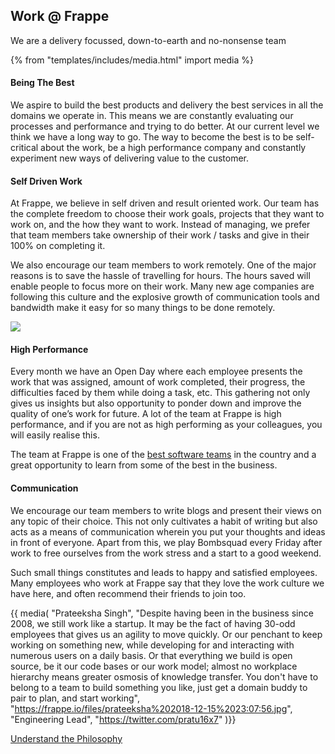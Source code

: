 <!-- base_template: frappe_io/www/careers/careers_base.html -->

<section class='section-padding text-center'>
	<h1>Work @ Frappe</h1>
	<p class="lead">We are a delivery focussed, down-to-earth and no-nonsense team</p>
</section>

{% from "templates/includes/media.html" import media %}

#### Being The Best

We aspire to build the best products and delivery the best services in all the domains we operate in. This means we are constantly evaluating our processes and performance and trying to do better. At our current level we think we have a long way to go. The way to become the best is to be self-critical about the work, be a high performance company and constantly experiment new ways of delivering value to the customer.

#### Self Driven Work

At Frappe, we believe in self driven and result oriented work. Our team has the complete freedom to choose their work goals, projects that they want to work on, and the how they want to work. Instead of managing, we prefer that team members take ownership of their work / tasks and give in their 100% on completing it.

We also encourage our team members to work remotely. One of the major reasons is to save the hassle of travelling for hours. The hours saved will enable people to focus more on their work. Many new age companies are following this culture and the explosive growth of communication tools and bandwidth make it easy for so many things to be done remotely.

<img src='/assets/frappe_io/images/team-pics/team-1.png'>

#### High Performance

Every month we have an Open Day where each employee presents the work that was assigned, amount of work completed, their progress, the difficulties faced by them while doing a task, etc. This gathering not only gives us insights but also opportunity to ponder down and improve the quality of one’s work for future. A lot of the team at Frappe is high performance, and if you are not as high performing as your colleagues, you will easily realise this.

The team at Frappe is one of the [best software teams](http://git-awards.com/users/frappe) in the country and a great opportunity to learn from some of the best in the business.

#### Communication

We encourage our team members to write blogs and present their views on any topic of their choice. This not only cultivates a habit of writing but also acts as a means of communication wherein you put your thoughts and ideas in front of everyone. Apart from this, we play Bombsquad every Friday after work to free ourselves from the work stress and a start to a good weekend.

Such small things constitutes and leads to happy and satisfied employees. Many employees who work at Frappe say that they love the work culture we have here, and often recommend their friends to join too.


{{ media(
	"Prateeksha Singh",
	"Despite having been in the business since 2008, we still work like a startup. It may be the fact of having 30-odd employees that gives us an agility to move quickly. Or our penchant to keep working on something new, while developing for and interacting with numerous users on a daily basis. Or that everything we build is open source, be it our code bases or our work model; almost no workplace hierarchy means greater osmosis of knowledge transfer. You don't have to belong to a team to build something you like, just get a domain buddy to pair to plan, and start working",
	"https://frappe.io/files/prateeksha%202018-12-15%2023:07:56.jpg",
	"Engineering Lead",
	"https://twitter.com/pratu16x7"
)}}

<div class='text-center mb-5'>
	<a href="/careers/philosophy" class="btn btn-dark">Understand the Philosophy</a>
</div>

